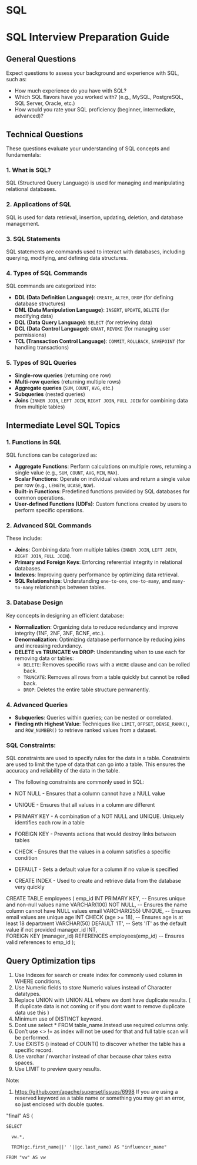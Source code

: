 # SQL

# SQL Interview Preparation Guide

## General Questions
Expect questions to assess your background and experience with SQL, such as:
- How much experience do you have with SQL?
- Which SQL flavors have you worked with? (e.g., MySQL, PostgreSQL, SQL Server, Oracle, etc.)
- How would you rate your SQL proficiency (beginner, intermediate, advanced)?

## Technical Questions
These questions evaluate your understanding of SQL concepts and fundamentals:

### 1. What is SQL?
SQL (Structured Query Language) is used for managing and manipulating relational databases.

### 2. Applications of SQL
SQL is used for data retrieval, insertion, updating, deletion, and database management.

### 3. SQL Statements
SQL statements are commands used to interact with databases, including querying, modifying, and defining data structures.

### 4. Types of SQL Commands
SQL commands are categorized into:
- **DDL (Data Definition Language)**: `CREATE`, `ALTER`, `DROP` (for defining database structures)
- **DML (Data Manipulation Language)**: `INSERT`, `UPDATE`, `DELETE` (for modifying data)
- **DQL (Data Query Language)**: `SELECT` (for retrieving data)
- **DCL (Data Control Language)**: `GRANT`, `REVOKE` (for managing user permissions)
- **TCL (Transaction Control Language)**: `COMMIT`, `ROLLBACK`, `SAVEPOINT` (for handling transactions)

### 5. Types of SQL Queries
- **Single-row queries** (returning one row)
- **Multi-row queries** (returning multiple rows)
- **Aggregate queries** (`SUM`, `COUNT`, `AVG`, etc.)
- **Subqueries** (nested queries)
- **Joins** (`INNER JOIN`, `LEFT JOIN`, `RIGHT JOIN`, `FULL JOIN` for combining data from multiple tables)

## Intermediate Level SQL Topics

### 1. Functions in SQL
SQL functions can be categorized as:
- **Aggregate Functions**: Perform calculations on multiple rows, returning a single value (e.g., `SUM`, `COUNT`, `AVG`, `MIN`, `MAX`).
- **Scalar Functions**: Operate on individual values and return a single value per row (e.g., `LENGTH`, `UCASE`, `NOW`).
- **Built-in Functions**: Predefined functions provided by SQL databases for common operations.
- **User-defined Functions (UDFs)**: Custom functions created by users to perform specific operations.

### 2. Advanced SQL Commands
These include:
- **Joins**: Combining data from multiple tables (`INNER JOIN`, `LEFT JOIN`, `RIGHT JOIN`, `FULL JOIN`).
- **Primary and Foreign Keys**: Enforcing referential integrity in relational databases.
- **Indexes**: Improving query performance by optimizing data retrieval.
- **SQL Relationships**: Understanding `one-to-one`, `one-to-many`, and `many-to-many` relationships between tables.

### 3. Database Design
Key concepts in designing an efficient database:
- **Normalization**: Organizing data to reduce redundancy and improve integrity (1NF, 2NF, 3NF, BCNF, etc.).
- **Denormalization**: Optimizing database performance by reducing joins and increasing redundancy.
- **DELETE vs TRUNCATE vs DROP**: Understanding when to use each for removing data or tables:
  - `DELETE`: Removes specific rows with a `WHERE` clause and can be rolled back.
  - `TRUNCATE`: Removes all rows from a table quickly but cannot be rolled back.
  - `DROP`: Deletes the entire table structure permanently.

### 4. Advanced Queries
- **Subqueries**: Queries within queries; can be nested or correlated.
- **Finding nth Highest Value**: Techniques like `LIMIT`, `OFFSET`, `DENSE_RANK()`, and `ROW_NUMBER()` to retrieve ranked values from a dataset.


### SQL Constraints:

SQL constraints are used to specify rules for the data in a table. Constraints are used to limit the type of data that can go into a table. This ensures the accuracy and reliability of the data in the table.


- The following constraints are commonly used in SQL:

- NOT NULL - Ensures that a column cannot have a NULL value
- UNIQUE - Ensures that all values in a column are different
- PRIMARY KEY - A combination of a NOT NULL and UNIQUE. Uniquely identifies each row in a table
- FOREIGN KEY - Prevents actions that would destroy links between tables
- CHECK - Ensures that the values in a column satisfies a specific condition
- DEFAULT - Sets a default value for a column if no value is specified
- CREATE INDEX - Used to create and retrieve data from the database very quickly

CREATE TABLE employees (
    emp_id INT PRIMARY KEY,             -- Ensures unique and non-null values
    name VARCHAR(100) NOT NULL,          -- Ensures the name column cannot have NULL values
    email VARCHAR(255) UNIQUE,           -- Ensures email values are unique
    age INT CHECK (age >= 18),           -- Ensures age is at least 18
    department VARCHAR(50) DEFAULT 'IT', -- Sets 'IT' as the default value if not provided
    manager_id INT,  
    FOREIGN KEY (manager_id) REFERENCES employees(emp_id)  -- Ensures valid references to emp_id
);


## Query Optimization tips

1. Use Indexes for search or create index for commonly used column in WHERE conditions,
2. Use Numeric fields to store Numeric values instead of Character datatypes.
3. Replace UNION with UNION ALL where we dont have duplicate results. ( If duplicate data is not coming or if you dont want to remove duplicate data use this )
4. Minimum use of DISTINCT keyword.
5. Dont use select * FROM table_name.Instead use required columns only.
6. Don’t use <>     !=  as index will not be used for that and full table scan will be performed.
7. Use EXISTS () instead of COUNT() to discover whether the table has a specific record.
8. Use varchar / nvarchar instead of char because char takes extra spaces.
9. Use LIMIT to preview query results.

Note:
1. https://github.com/apache/superset/issues/6998
If you are using a reserved keyword as a table name or something you may get an error, so just enclosed with double quotes.


  "final" AS (
  
    SELECT
    
      vw.*,
      
      TRIM(gc.first_name||' '||gc.last_name) AS "influencer_name"
      
    FROM "vw" AS vw
